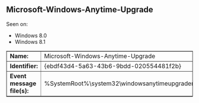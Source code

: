 ## Microsoft-Windows-Anytime-Upgrade

Seen on:
* Windows 8.0
* Windows 8.1

<table border="1" class="docutils">
  <tbody>
    <tr>
      <td><b>Name:</b></td>
      <td>Microsoft-Windows-Anytime-Upgrade</td>
    </tr>
    <tr>
      <td><b>Identifier:</b></td>
      <td>{ebdf43d4-5a63-43b6-9bdd-020554481f2b}</td>
    </tr>
    <tr>
      <td><b>Event message file(s):</b></td>
      <td>%SystemRoot%\system32\windowsanytimeupgraderesults.exe</td>
    </tr>
  </tbody>
</table>

&nbsp;

